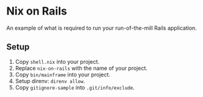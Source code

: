 # Nix on Rails

An example of what is required to run your run-of-the-mill Rails application.

## Setup

1. Copy `shell.nix` into your project.
1. Replace `nix-on-rails` with the name of your project.
1. Copy `bin/mainframe` into your project.
1. Setup direnv: `direnv allow`.
1. Copy `gitignore-sample` into `.git/info/exclude`.
